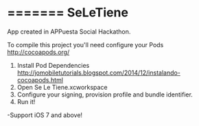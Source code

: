 =======
SeLeTiene
=========

App created in APPuesta Social Hackathon.

To compile this project you'll need configure your Pods http://cocoapods.org/

1. Install Pod Dependencies 
    http://jomobiletutorials.blogspot.com/2014/12/instalando-cocoapods.html
2. Open Se Le Tiene.xcworkspace
3. Configure your signing, provision profile and bundle identifier.
5. Run it!


-Support iOS 7 and above!
